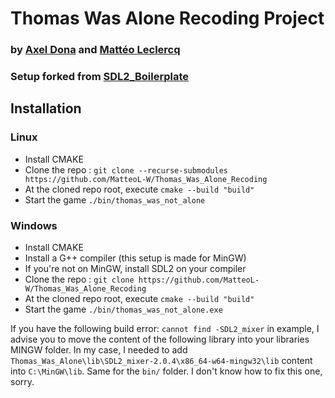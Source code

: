 # Thomas Was Alone Recoding Project
### by [Axel Dona](https://github.com/AxelDona) and [Mattéo Leclercq](https://github.com/MatteoL-W/)
### Setup forked from [SDL2_Boilerplate](https://github.com/MatteoL-W/SDL2_Boilerplate)

## Installation
### Linux
- Install CMAKE
- Clone the repo : ```git clone --recurse-submodules https://github.com/MatteoL-W/Thomas_Was_Alone_Recoding```
- At the cloned repo root, execute ```cmake --build "build"```
- Start the game ```./bin/thomas_was_not_alone```

### Windows
- Install CMAKE
- Install a G++ compiler (this setup is made for MinGW)
- If you're not on MinGW, install SDL2 on your compiler
- Clone the repo : ```git clone https://github.com/MatteoL-W/Thomas_Was_Alone_Recoding```
- At the cloned repo root, execute ```cmake --build "build"```
- Start the game ```./bin/thomas_was_not_alone.exe```

If you have the following build error: ```cannot find -SDL2_mixer``` in example, I advise you to move the content of the following library into your libraries MINGW folder. In my case, I needed to add ``` Thomas_Was_Alone\lib\SDL2_mixer-2.0.4\x86_64-w64-mingw32\lib ``` content into ```C:\MinGW\lib```. Same for the ```bin/``` folder. I don't know how to fix this one, sorry.
